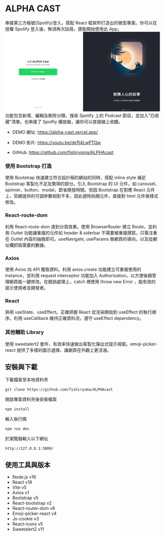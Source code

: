 # ALPHA CAST

串接第三方帳號(Spotify)登入，搭配 React 框架所打造出的微型專案。你可以在授權 Spotify 登入後，無須再次註冊，便能開始使用此 App。
![Alt text](public/demo01.png)
功能包含新增、編輯及刪除分類，搜尋 Spotify 上的 Podcast 節目，並加入"已收藏"清單。也串接了 Spotfiy 播放器，讓你可以直接線上收聽。

- DEMO 網址: https://alpha-cast.vercel.app/

* DEMO 影片: https://youtu.be/deTt4LwPTQw

- GitHub: https://github.com/fishiryoma/ALPHAcast

### 使用 Bootstrap 打造

使用 Bootstrap 快速建立符合設計稿的網站的同時，搭配 inline style 補足 Bootstrap 客製化不足及繁瑣的部分。引入 Bootstrap 的 UI 元件，如 carousel、spinner、button、modal，節省開發時間。但因 Bootstrap 在對應 React 元件上，官網提供的可調參數相對不多，因此適時拆開元件，直接對 html 元件做樣式修改。

### React-route-dom

利用 React-route-dom 達到分頁效果。使用 BrowserRouter 建立 Route，並利用 Outlet 功能讓重複的元件如 header & siderbar 不需要被重複撰寫，只需注重在 Outlet 內容的抽換即可。useNavigate, useParams 做網頁的導向，以及從網址欄抓取需要的數據。

### Axios

使用 Axios 向 API 獲取資料。利用 axios.create 功能建立可重複使用的 instance，並利用 request interceptor 功能加入 Authorization，以方便後續管理網頁能一鍵修改。在錯誤處理上，catch 裡使用 throw new Error ，能有效的提示使用者及開發者。

### React

熟用 useState、useEffect。正確把握 React 從渲染開始到 useEffect 的執行順序。利用 useCallback 維持正確資料流，遵守 useEffect dependency。

### 其他輔助 Library

使用 sweetalert2 套件，有效率快速做出客製化彈出式提示視窗。emoji-picker-react 提供了多樣的圖示選擇，讓網頁在外觀上更活潑。

## 安裝與下載

下載檔案至本地資料夾

```
git clone https://github.com/fishiryoma/ALPHAcast
```

開啟專案資料夾後安裝檔案

```
npm install
```

輸入執行碼

```
npm run dev
```

於瀏覽器輸入以下網址

```
http://127.0.0.1:3000/
```

## 使用工具與版本

- Node.js v16
- React v18
- Vite v5
- Axios v1
- Bootstrap v5
- React-bootstrap v2
- React-router-dom v6
- Emoji-picker-react v4
- Js-cookie v3
- React-icons v5
- Sweetalert2 v11
